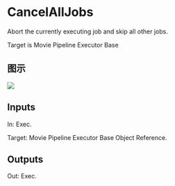 # CancelAllJobs

Abort the currently executing job and skip all other jobs.

Target is Movie Pipeline Executor Base

## 图示

![]($-20221218-20081440.png)

## Inputs

In: Exec.

Target: Movie Pipeline Executor Base Object Reference.  

## Outputs

Out: Exec.

